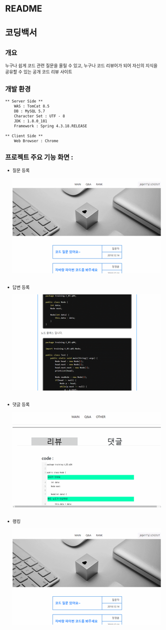 # README

# 코딩백서

## 개요

누구나 쉽게 코드 관련 질문을 올릴 수 있고,
누구나 코드 리뷰어가 되어 자신의 지식을 공유할 수 있는 공개 코드 리뷰 사이트

## 개발 환경

    ** Server Side **
        WAS : TomCat 8.5
        DB : MySQL 5.7
        Character Set : UTF - 8
        JDK : 1.8.0_181
        Framework : Spring 4.3.18.RELEASE
    
    ** Client Side **
        Web Browser : Chrome

## 프로젝트 주요 기능 화면 :

- 질문 등록

    ![](question-60a26f4b-78a9-44f9-9602-2bfc9796a77c.gif)
<br><br>
- 답변 등록

    ![](answer-5a388029-2e41-4624-ac41-cb67f805c5c6.gif)
<br><br>
- 댓글 등록

    ![](dat-4994cda0-ec74-4c7c-84ea-a78294439ad3.gif)
<br><br>
- 랭킹

    ![](ranking-ea6c74e3-0366-4b0b-8022-3120b9a6a322.gif)